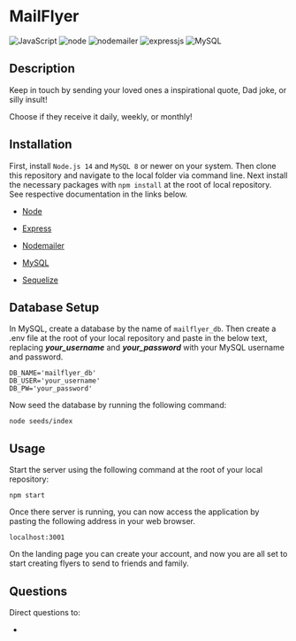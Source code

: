 # MailFlyer

![JavaScript](https://img.shields.io/badge/JavaScript-ES6-green)
![node](https://img.shields.io/badge/node-14-green)
![nodemailer](https://img.shields.io/badge/nodemailer-6-blue)
![expressjs](https://img.shields.io/badge/express-4-blue)
![MySQL](https://img.shields.io/badge/MySQL-8-blue)

## Description

Keep in touch by sending your loved ones a inspirational quote, Dad joke, or silly insult!

Choose if they receive it daily, weekly, or monthly!

## Installation

First, install `Node.js 14` and `MySQL 8` or newer on your system. Then clone this repository and navigate to the local folder via command line. Next install the necessary packages with `npm install` at the root of local repository. See respective documentation in the links below.

* [Node](https://nodejs.org/en/)

* [Express](https://docs.npmjs.com/cli/v7/commands/npm-install)

* [Nodemailer](https://nodemailer.com/about/)

* [MySQL](https://dev.mysql.com/)

* [Sequelize](https://www.npmjs.com/package/sequelize)

## Database Setup

In MySQL, create a database by the name of `mailflyer_db`. Then create a .env file at the root of your local repository and paste in the below text, replacing ***your_username*** and ***your_password*** with your MySQL username and password.

```
DB_NAME='mailflyer_db'
DB_USER='your_username'
DB_PW='your_password'
```

Now seed the database by running the following command:

```
node seeds/index
```

## Usage

Start the server using the following command at the root of your local repository:

```
npm start
```

Once there server is running, you can now access the application by pasting the following address in your web browser.

```
localhost:3001
```

On the landing page you can create your account, and now you are all set to start creating flyers to send to friends and family.

## Questions

Direct questions to:

* 
